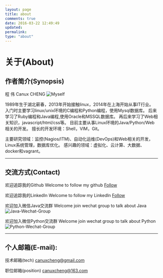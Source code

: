 ```yaml
---
layout: page
title: about
comments: true
date: 2016-03-22 12:49:49
updated:
permalink:
type: "about"
---
```


# **关于(About)**


## 作者简介(Synopsis)

程 伟
Canux CHENG
![Myself](/images/myself.jpg)

1989年生于湖北蕲春，2013年开始接触linux，2014年在上海开始从事IT行业。
入门时主要学习linux/unix环境的C编程和Python编程，使用Mysql数据库。
后来学习了Ruby编程和Java编程,使用Oracle和MSSQL数据库。
再后来学习了Web相关知识，javascript/html/css等。
目前主要从事Linux环境的Java/Python/Web相关的开发。
擅长的开发环境：Shell，VIM，Git。

主要研究领域：监控(Nagios/ITM)、自动化运维(DevOps)和Web相关的开发，Linux系统管理，数据库优化。
感兴趣的领域：虚拟化、云计算、大数据、docker和vagrant。

***

## 交流方式(Contact)

欢迎追踪我的Github
Welcome to follow my github
[Follow](https://github.com/crazy-canux)

欢迎追踪我的LinkedIn
Welcome to follow my LinkedIn
[Follow](http://www.linkedin.com/profile/preview?locale=zh_CN&trk=prof-0-sb-preview-primary-button)

欢迎加入微信Java交流群
Welcome join wechat group to talk about Java
![Java-Wechat-Group](/images/java.jpg)

欢迎加入微信Python交流群
Welcome join wechat group to talk about Python
![Python-Wechat-Group](/images/python.jpg)

***

## 个人邮箱(E-mail):

技术邮箱(tech)
<canuxcheng@gmail.com>

职位邮箱(position)
<canuxcheng@163.com>
